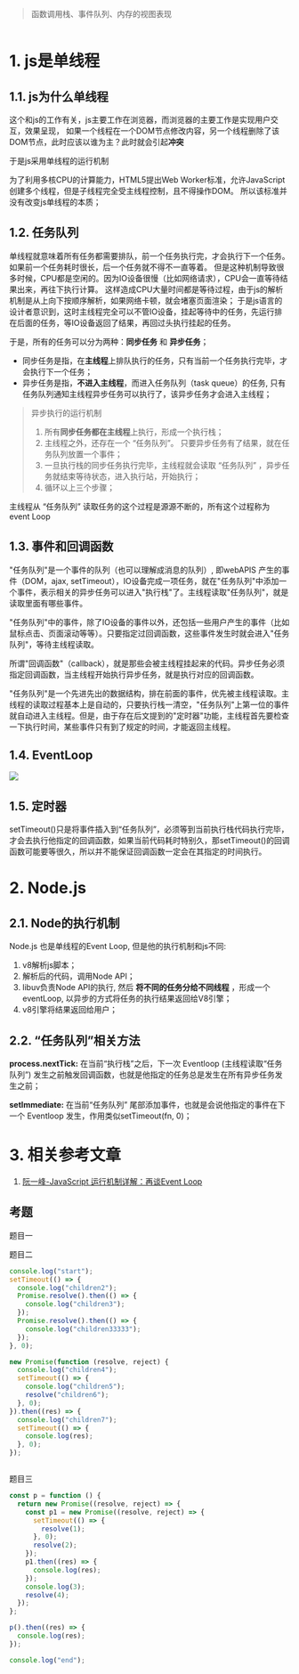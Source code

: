 > 函数调用栈、事件队列、内存的视图表现

<img src="https://developer.mozilla.org/en-US/docs/Web/JavaScript/EventLoop/the_javascript_runtime_environment_example.svg" alt="">


# 1. js是单线程




## 1.1. js为什么单线程

这个和js的工作有关，js主要工作在浏览器，而浏览器的主要工作是实现用户交互，效果呈现，
如果一个线程在一个DOM节点修改内容，另一个线程删除了该DOM节点，此时应该以谁为主？此时就会引起**冲突**

于是js采用单线程的运行机制

为了利用多核CPU的计算能力，HTML5提出Web Worker标准，允许JavaScript 创建多个线程，但是子线程完全受主线程控制，且不得操作DOM。
所以该标准并没有改变js单线程的本质；





## 1.2. 任务队列

单线程就意味着所有任务都需要排队，前一个任务执行完，才会执行下一个任务。如果前一个任务耗时很长，后一个任务就不得不一直等着。
但是这种机制导致很多时候，CPU都是空闲的。因为IO设备很慢（比如网络请求），CPU会一直等待结果出来，再往下执行计算。
这样造成CPU大量时间都是等待过程，由于js的解析机制是从上向下按顺序解析，如果网络卡顿，就会堵塞页面渲染；
于是js语言的设计者意识到，这时主线程完全可以不管IO设备，挂起等待中的任务，先运行排在后面的任务，等IO设备返回了结果，再回过头执行挂起的任务。

于是，所有的任务可以分为两种：**同步任务** 和 **异步任务**；

- 同步任务是指，在**主线程**上排队执行的任务，只有当前一个任务执行完毕，才会执行下一个任务；
- 异步任务是指，**不进入主线程**，而进入任务队列（task queue）的任务, 只有任务队列通知主线程异步任务可以执行了，该异步任务才会进入主线程；



> 异步执行的运行机制
> 1. 所有**同步任务都在主线程**上执行，形成一个执行栈；
> 2. 主线程之外，还存在一个 “任务队列”。 只要异步任务有了结果，就在任务队列放置一个事件；
> 3. 一旦执行栈的同步任务执行完毕，主线程就会读取 “任务队列” ，异步任务就结束等待状态，进入执行站，开始执行；
> 4. 循环以上三个步骤；





主线程从 “任务队列” 读取任务的这个过程是源源不断的，所有这个过程称为event Loop


<!-- 事件循环有一个或多个任务队列。任务队列是一组任务。 -->
<!-- 任务队列是集合，而不是队列。因为事件循环模型的任务是从选择的任务队列中抓取第一个可运行的任务，而不是排队的第一个任务； -->
<!-- 微任务队列不是任务队列； -->




## 1.3. 事件和回调函数

"任务队列"是一个事件的队列（也可以理解成消息的队列）, 即webAPIS 产生的事件（DOM，ajax, setTimeout），IO设备完成一项任务，就在"任务队列"中添加一个事件，表示相关的异步任务可以进入"执行栈"了。主线程读取"任务队列"，就是读取里面有哪些事件。

"任务队列"中的事件，除了IO设备的事件以外，还包括一些用户产生的事件（比如鼠标点击、页面滚动等等）。只要指定过回调函数，这些事件发生时就会进入"任务队列"，等待主线程读取。

所谓"回调函数"（callback），就是那些会被主线程挂起来的代码。异步任务必须指定回调函数，当主线程开始执行异步任务，就是执行对应的回调函数。

"任务队列"是一个先进先出的数据结构，排在前面的事件，优先被主线程读取。主线程的读取过程基本上是自动的，只要执行栈一清空，"任务队列"上第一位的事件就自动进入主线程。但是，由于存在后文提到的"定时器"功能，主线程首先要检查一下执行时间，某些事件只有到了规定的时间，才能返回主线程。


## 1.4. EventLoop

<img src="http://www.ruanyifeng.com/blogimg/asset/2014/bg2014100802.png">

## 1.5. 定时器

setTimeout()只是将事件插入到“任务队列”，必须等到当前执行栈代码执行完毕，才会去执行他指定的回调函数，如果当前代码耗时特别久，那setTimeout()的回调函数可能要等很久，所以并不能保证回调函数一定会在其指定的时间执行。




# 2. Node.js

## 2.1. Node的执行机制

Node.js 也是单线程的Event Loop, 但是他的执行机制和js不同:
1. v8解析js脚本；
2. 解析后的代码，调用Node API；
3. libuv负责Node API的执行, 然后 **将不同的任务分给不同线程** ，形成一个eventLoop, 以异步的方式将任务的执行结果返回给V8引擎；
4. v8引擎将结果返回给用户；


## 2.2. “任务队列”相关方法

**process.nextTick:**
在当前“执行栈”之后，下一次 Eventloop (主线程读取“任务队列”) 发生之前触发回调函数，也就是他指定的任务总是发生在所有异步任务发生之前；

**setImmediate:**
在当前“任务队列” 尾部添加事件，也就是会说他指定的事件在下一个 Eventloop 发生，作用类似setTimeout(fn, 0)；



# 3. 相关参考文章

1. [阮一峰-JavaScript 运行机制详解：再谈Event Loop](http://www.ruanyifeng.com/blog/2014/10/event-loop.html)




## 考题


题目一


题目二

```js
console.log("start");
setTimeout(() => {
  console.log("children2");
  Promise.resolve().then(() => {
    console.log("children3");
  });
  Promise.resolve().then(() => {
    console.log("children33333");
  });
}, 0);

new Promise(function (resolve, reject) {
  console.log("children4");
  setTimeout(() => {
    console.log("children5");
    resolve("children6");
  }, 0);
}).then((res) => {
  console.log("children7");
  setTimeout(() => {
    console.log(res);
  }, 0);
});



```



题目三


```js
const p = function () {
  return new Promise((resolve, reject) => {
    const p1 = new Promise((resolve, reject) => {
      setTimeout(() => {
        resolve(1);
      }, 0);
      resolve(2);
    });
    p1.then((res) => {
      console.log(res);
    });
    console.log(3);
    resolve(4);
  });
};

p().then((res) => {
  console.log(res);
});

console.log("end");
```